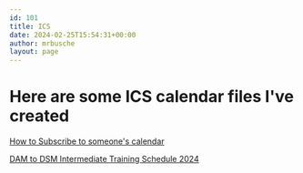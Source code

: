 ```yaml
---
id: 101
title: ICS
date: 2024-02-25T15:54:31+00:00
author: mrbusche
layout: page
---
```


# Here are some ICS calendar files I've created

[How to Subscribe to someone's calendar](https://support.google.com/calendar/answer/37100)

[DAM to DSM Intermediate Training Schedule 2024](intermediate.ics)

